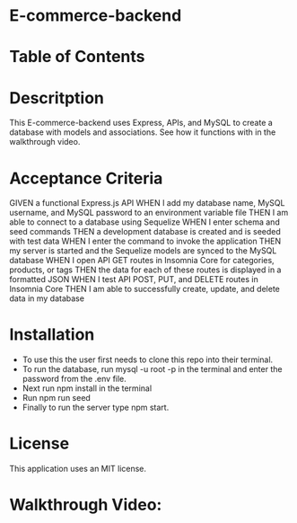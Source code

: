 # E-commerce-backend

# Table of Contents

# Descritption
This E-commerce-backend uses Express, APIs, and MySQL to create a database with models and associations. See how it functions with in the walkthrough video.

# Acceptance Criteria
GIVEN a functional Express.js API
WHEN I add my database name, MySQL username, and MySQL password to an environment variable file
THEN I am able to connect to a database using Sequelize
WHEN I enter schema and seed commands
THEN a development database is created and is seeded with test data
WHEN I enter the command to invoke the application
THEN my server is started and the Sequelize models are synced to the MySQL database
WHEN I open API GET routes in Insomnia Core for categories, products, or tags
THEN the data for each of these routes is displayed in a formatted JSON
WHEN I test API POST, PUT, and DELETE routes in Insomnia Core
THEN I am able to successfully create, update, and delete data in my database

# Installation
- To use this the user first needs to clone this repo into their terminal.
- To run the database, run mysql -u root -p in the terminal and enter the password from the .env file.
- Next run npm install in the terminal
- Run npm run seed
- Finally to run the server type npm start.

# License
This application uses an MIT license.
# Walkthrough Video:
